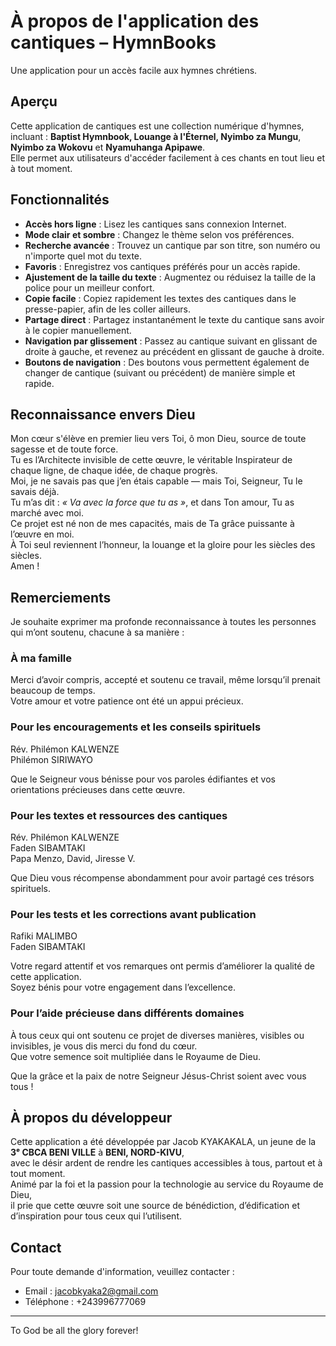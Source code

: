 # À propos de l'application des cantiques – HymnBooks

Une application pour un accès facile aux hymnes chrétiens.

## Aperçu

Cette application de cantiques est une collection numérique d'hymnes, incluant :
**Baptist Hymnbook, Louange à l'Éternel, Nyimbo za Mungu**, **Nyimbo za Wokovu** et **Nyamuhanga Apipawe**.  
Elle permet aux utilisateurs d'accéder facilement à ces chants en tout lieu et à tout moment.

## Fonctionnalités

- **Accès hors ligne** : Lisez les cantiques sans connexion Internet.
- **Mode clair et sombre** : Changez le thème selon vos préférences.
- **Recherche avancée** : Trouvez un cantique par son titre, son numéro ou n'importe quel mot du texte.
- **Favoris** : Enregistrez vos cantiques préférés pour un accès rapide.
- **Ajustement de la taille du texte** : Augmentez ou réduisez la taille de la police pour un meilleur confort.
- **Copie facile** : Copiez rapidement les textes des cantiques dans le presse-papier, afin de les coller ailleurs.
- **Partage direct** : Partagez instantanément le texte du cantique sans avoir à le copier manuellement.
- **Navigation par glissement** : Passez au cantique suivant en glissant de droite à gauche, et revenez au précédent en glissant de gauche à droite.
- **Boutons de navigation** : Des boutons vous permettent également de changer de cantique (suivant ou précédent) de manière simple et rapide.

## Reconnaissance envers Dieu

Mon cœur s'élève en premier lieu vers Toi, ô mon Dieu, source de toute sagesse et de toute force.  
Tu es l’Architecte invisible de cette œuvre, le véritable Inspirateur de chaque ligne, de chaque idée, de chaque progrès.  
Moi, je ne savais pas que j’en étais capable — mais Toi, Seigneur, Tu le savais déjà.  
Tu m’as dit : *« Va avec la force que tu as »*, et dans Ton amour, Tu as marché avec moi.  
Ce projet est né non de mes capacités, mais de Ta grâce puissante à l’œuvre en moi.  
À Toi seul reviennent l’honneur, la louange et la gloire pour les siècles des siècles.  
Amen !

## Remerciements

Je souhaite exprimer ma profonde reconnaissance à toutes les personnes qui m’ont soutenu, chacune à sa manière :

### À ma famille

Merci d’avoir compris, accepté et soutenu ce travail, même lorsqu’il prenait beaucoup de temps.  
Votre amour et votre patience ont été un appui précieux.

### Pour les encouragements et les conseils spirituels

Rév. Philémon KALWENZE  
Philémon SIRIWAYO  

Que le Seigneur vous bénisse pour vos paroles édifiantes et vos orientations précieuses dans cette œuvre.

### Pour les textes et ressources des cantiques

Rév. Philémon KALWENZE  
Faden SIBAMTAKI  
Papa Menzo, David, Jiresse V.

Que Dieu vous récompense abondamment pour avoir partagé ces trésors spirituels.

### Pour les tests et les corrections avant publication

Rafiki MALIMBO  
Faden SIBAMTAKI  

Votre regard attentif et vos remarques ont permis d’améliorer la qualité de cette application.  
Soyez bénis pour votre engagement dans l’excellence.

### Pour l’aide précieuse dans différents domaines

À tous ceux qui ont soutenu ce projet de diverses manières, visibles ou invisibles, je vous dis merci du fond du cœur.  
Que votre semence soit multipliée dans le Royaume de Dieu.

Que la grâce et la paix de notre Seigneur Jésus-Christ soient avec vous tous !

## À propos du développeur

Cette application a été développée par Jacob KYAKAKALA, un jeune de la **3ᵉ CBCA BENI VILLE** à **BENI, NORD-KIVU**,  
avec le désir ardent de rendre les cantiques accessibles à tous, partout et à tout moment.  
Animé par la foi et la passion pour la technologie au service du Royaume de Dieu,  
il prie que cette œuvre soit une source de bénédiction, d’édification et d’inspiration pour tous ceux qui l’utilisent.

## Contact

Pour toute demande d'information, veuillez contacter :

- Email : jacobkyaka2@gmail.com  
- Téléphone : +243996777069

---

To God be all the glory forever!
